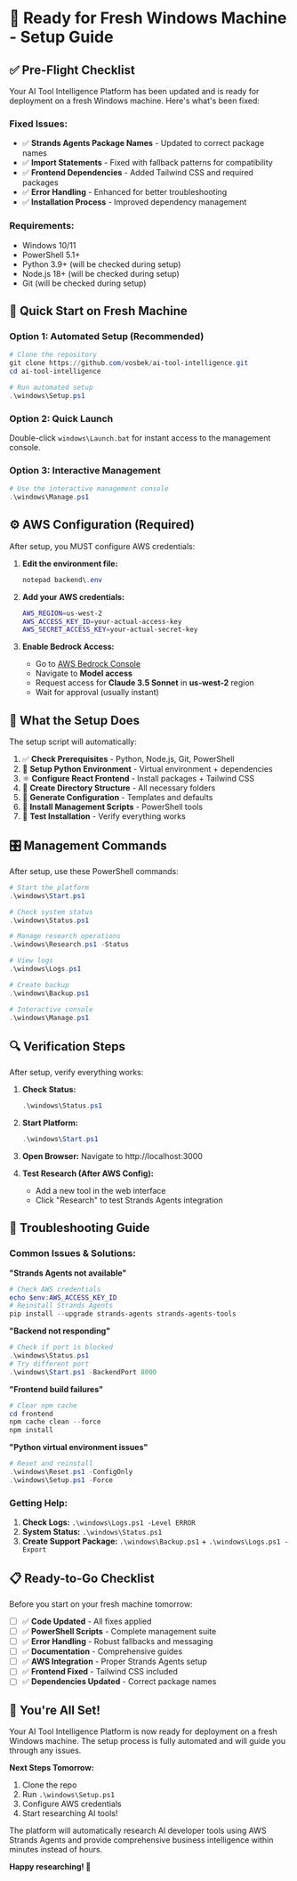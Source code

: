 # 🚀 Ready for Fresh Windows Machine - Setup Guide

## ✅ **Pre-Flight Checklist**

Your AI Tool Intelligence Platform has been updated and is ready for deployment on a fresh Windows machine. Here's what's been fixed:

### **Fixed Issues:**
- ✅ **Strands Agents Package Names** - Updated to correct package names
- ✅ **Import Statements** - Fixed with fallback patterns for compatibility
- ✅ **Frontend Dependencies** - Added Tailwind CSS and required packages  
- ✅ **Error Handling** - Enhanced for better troubleshooting
- ✅ **Installation Process** - Improved dependency management

### **Requirements:**
- Windows 10/11
- PowerShell 5.1+
- Python 3.9+ (will be checked during setup)
- Node.js 18+ (will be checked during setup)
- Git (will be checked during setup)

## 🎯 **Quick Start on Fresh Machine**

### **Option 1: Automated Setup (Recommended)**
```powershell
# Clone the repository
git clone https://github.com/vosbek/ai-tool-intelligence.git
cd ai-tool-intelligence

# Run automated setup
.\windows\Setup.ps1
```

### **Option 2: Quick Launch**
Double-click `windows\Launch.bat` for instant access to the management console.

### **Option 3: Interactive Management**
```powershell
# Use the interactive management console
.\windows\Manage.ps1
```

## ⚙️ **AWS Configuration (Required)**

After setup, you MUST configure AWS credentials:

1. **Edit the environment file:**
   ```powershell
   notepad backend\.env
   ```

2. **Add your AWS credentials:**
   ```bash
   AWS_REGION=us-west-2
   AWS_ACCESS_KEY_ID=your-actual-access-key
   AWS_SECRET_ACCESS_KEY=your-actual-secret-key
   ```

3. **Enable Bedrock Access:**
   - Go to [AWS Bedrock Console](https://console.aws.amazon.com/bedrock)
   - Navigate to **Model access**
   - Request access for **Claude 3.5 Sonnet** in **us-west-2** region
   - Wait for approval (usually instant)

## 🔧 **What the Setup Does**

The setup script will automatically:

1. ✅ **Check Prerequisites** - Python, Node.js, Git, PowerShell
2. 🐍 **Setup Python Environment** - Virtual environment + dependencies
3. ⚛️ **Configure React Frontend** - Install packages + Tailwind CSS
4. 📁 **Create Directory Structure** - All necessary folders
5. 🔧 **Generate Configuration** - Templates and defaults
6. 📜 **Install Management Scripts** - PowerShell tools
7. 🧪 **Test Installation** - Verify everything works

## 🎛️ **Management Commands**

After setup, use these PowerShell commands:

```powershell
# Start the platform
.\windows\Start.ps1

# Check system status  
.\windows\Status.ps1

# Manage research operations
.\windows\Research.ps1 -Status

# View logs
.\windows\Logs.ps1

# Create backup
.\windows\Backup.ps1

# Interactive console
.\windows\Manage.ps1
```

## 🔍 **Verification Steps**

After setup, verify everything works:

1. **Check Status:**
   ```powershell
   .\windows\Status.ps1
   ```

2. **Start Platform:**
   ```powershell
   .\windows\Start.ps1
   ```

3. **Open Browser:**
   Navigate to http://localhost:3000

4. **Test Research (After AWS Config):**
   - Add a new tool in the web interface
   - Click "Research" to test Strands Agents integration

## 🚨 **Troubleshooting Guide**

### **Common Issues & Solutions:**

**"Strands Agents not available"**
```powershell
# Check AWS credentials
echo $env:AWS_ACCESS_KEY_ID
# Reinstall Strands Agents
pip install --upgrade strands-agents strands-agents-tools
```

**"Backend not responding"**
```powershell
# Check if port is blocked
.\windows\Status.ps1
# Try different port
.\windows\Start.ps1 -BackendPort 8000
```

**"Frontend build failures"**
```powershell
# Clear npm cache
cd frontend
npm cache clean --force
npm install
```

**"Python virtual environment issues"**
```powershell
# Reset and reinstall
.\windows\Reset.ps1 -ConfigOnly
.\windows\Setup.ps1 -Force
```

### **Getting Help:**

1. **Check Logs:** `.\windows\Logs.ps1 -Level ERROR`
2. **System Status:** `.\windows\Status.ps1`
3. **Create Support Package:** `.\windows\Backup.ps1` + `.\windows\Logs.ps1 -Export`

## 📋 **Ready-to-Go Checklist**

Before you start on your fresh machine tomorrow:

- [ ] ✅ **Code Updated** - All fixes applied
- [ ] ✅ **PowerShell Scripts** - Complete management suite
- [ ] ✅ **Error Handling** - Robust fallbacks and messaging
- [ ] ✅ **Documentation** - Comprehensive guides
- [ ] ✅ **AWS Integration** - Proper Strands Agents setup
- [ ] ✅ **Frontend Fixed** - Tailwind CSS included
- [ ] ✅ **Dependencies Updated** - Correct package names

## 🎉 **You're All Set!**

Your AI Tool Intelligence Platform is now ready for deployment on a fresh Windows machine. The setup process is fully automated and will guide you through any issues.

**Next Steps Tomorrow:**
1. Clone the repo
2. Run `.\windows\Setup.ps1`  
3. Configure AWS credentials
4. Start researching AI tools!

The platform will automatically research AI developer tools using AWS Strands Agents and provide comprehensive business intelligence within minutes instead of hours.

**Happy researching! 🚀**
